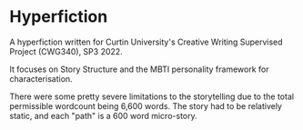 # Hyperfiction

A hyperfiction written for Curtin University's Creative Writing Supervised Project (CWG340), SP3 2022.

It focuses on Story Structure and the MBTI personality framework for characterisation.

There were some pretty severe limitations to the storytelling due to the total permissible wordcount being 6,600 words. The story had to be relatively static, and each "path" is a 600 word micro-story.
